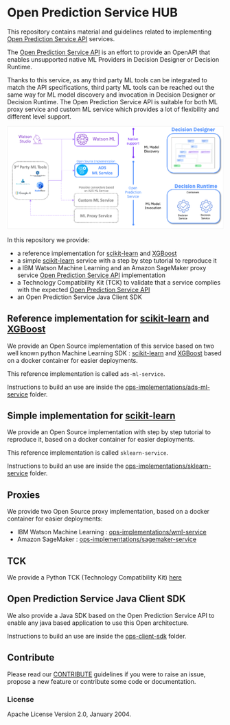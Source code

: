 # Open Prediction Service HUB

This repository contains material and guidelines related to implementing [Open Prediction Service API](https://github.com/icp4a/automation-decision-services-extensions/tree/master/open-prediction-service) services.

The [Open Prediction Service API](https://github.com/icp4a/automation-decision-services-extensions/tree/master/open-prediction-service) is an effort to provide an OpenAPI that enables unsupported native ML Providers in Decision Designer or Decision Runtime.

Thanks to this service, as any third party ML tools can be integrated to match the API specifications, third party ML tools can be reached out the same way for ML model discovery and invocation in Decision Designer or Decision Runtime.
The Open Prediction Service API is suitable for both ML proxy service and custom ML service which provides a lot of flexibility and different level support.

![OPS](doc/ops.png)

In this repository we provide:

- a reference implementation for [scikit-learn](https://scikit-learn.org/) and [XGBoost](https://xgboost.ai/)
- a simple [scikit-learn](https://scikit-learn.org/) service with a step by step tutorial to reproduce it
- a IBM Watson Machine Learning and an Amazon SageMaker proxy service [Open Prediction Service API](https://github.com/icp4a/automation-decision-services-extensions/tree/master/open-prediction-service) implementation
- a Technology Compatibility Kit (TCK) to validate that a service complies with the expected [Open Prediction Service API](https://github.com/icp4a/automation-decision-services-extensions/tree/master/open-prediction-service)
- an Open Prediction Service Java Client SDK

## Reference implementation for [scikit-learn](https://scikit-learn.org/) and [XGBoost](https://xgboost.ai/)

We provide an Open Source implementation of this service based on two well known python Machine Learning SDK : [scikit-learn](https://scikit-learn.org/) and [XGBoost](https://xgboost.ai/) based on a docker container for easier deployments.

This reference implementation is called `ads-ml-service`.

Instructions to build an use are inside the [ops-implementations/ads-ml-service](ops-implementations/ads-ml-service/README.md) folder.

## Simple implementation for [scikit-learn](https://scikit-learn.org/)

We provide an Open Source implementation with step by step tutorial to reproduce it, based on a docker container for easier deployments.

This reference implementation is called `sklearn-service`.

Instructions to build an use are inside the [ops-implementations/sklearn-service](ops-implementations/sklearn-service/README.md) folder.


## Proxies

We provide two Open Source proxy implementation, based on a docker container for easier deployments:

- IBM Watson Machine Learning : [ops-implementations/wml-service](ops-implementations/wml-service/README.md)
- Amazon SageMaker : [ops-implementations/sagemaker-service](ops-implementations/sagemaker-service/README.md)

## TCK

We provide a Python TCK (Technology Compatibility Kit) [here](tck/README.md)

## Open Prediction Service Java Client SDK

We also provide a Java SDK based on the Open Prediction Service API to enable any java based application to use this Open architecture.

Instructions to build an use are inside the [ops-client-sdk](ops-client-sdk) folder.

## Contribute

Please read our [CONTRIBUTE](CONTRIBUTE.md) guidelines if you were to raise an issue, propose a new feature or contribute some code or documentation.

### License

Apache License Version 2.0, January 2004.
